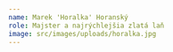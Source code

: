 ```yaml
---
name: Marek 'Horalka' Horanský
role: Majster a najrýchlejšia zlatá laň
image: src/images/uploads/horalka.jpg
---
```

